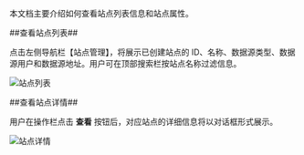 
本文档主要介绍如何查看站点列表信息和站点属性。

##查看站点列表##

点击左侧导航栏【站点管理】，将展示已创建站点的 ID、名称、数据源类型、数据源用户和数据源地址。用户可在顶部搜索栏按站点名称过滤信息。

![站点列表][site_list]

##查看站点详情##

用户在操作栏点击 **查看** 按钮后，对应站点的详细信息将以对话框形式展示。

![站点详情][site_detail]

[site_list]:Om/Operation/site_list.png
[site_detail]:Om/Operation/site_detail.png
